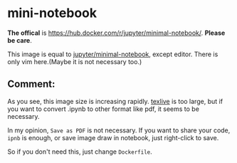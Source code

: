# mini-notebook

**The offical** is https://hub.docker.com/r/jupyter/minimal-notebook/. **Please be care**.

This image is equal to [jupyter/minimal-notebook](https://hub.docker.com/r/jupyter/minimal-notebook/), except editor. There is only vim here.(Maybe it is not necessary too.)

## Comment:
As you see, this image size is increasing rapidly. [texlive](https://www.tug.org/texlive/) is too large, but if you want to convert .ipynb to other format like pdf, it seems to be necessary.

In my opinion, ```Save as PDF``` is not necessary. If you want to share your code, ```ipnb``` is enough, or save image draw in notebook, just right-click to save. 

So if you don't need this, just change ```Dockerfile```.